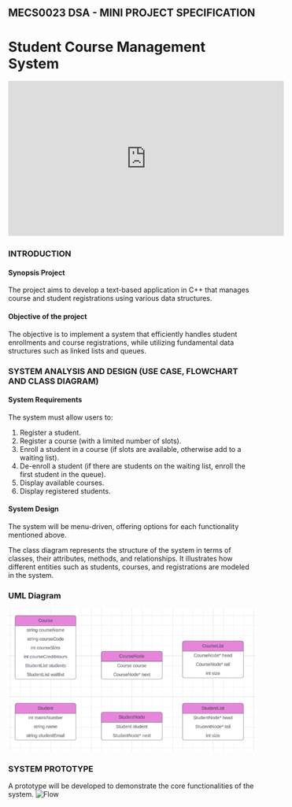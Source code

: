 ## MECS0023 DSA - MINI PROJECT SPECIFICATION

# Student Course Management System

<iframe width="560" height="315" src="https://www.youtube.com/embed/xL63EeQCwH4?si=oNttOWyEzP0PH47_" title="YouTube video player" frameborder="0" allow="accelerometer; autoplay; clipboard-write; encrypted-media; gyroscope; picture-in-picture; web-share" referrerpolicy="strict-origin-when-cross-origin" allowfullscreen></iframe>

### INTRODUCTION

#### Synopsis Project

The project aims to develop a text-based application in C++ that manages course and student registrations using various data structures.

#### Objective of the project

The objective is to implement a system that efficiently handles student enrollments and course registrations, while utilizing fundamental data structures such as linked lists and queues.

### SYSTEM ANALYSIS AND DESIGN (USE CASE, FLOWCHART AND CLASS DIAGRAM)

#### System Requirements

The system must allow users to:

1. Register a student.
2. Register a course (with a limited number of slots).
3. Enroll a student in a course (if slots are available, otherwise add to a waiting list).
4. De-enroll a student (if there are students on the waiting list, enroll the first student in the queue).
5. Display available courses.
6. Display registered students.

#### System Design

The system will be menu-driven, offering options for each functionality mentioned above.

The class diagram represents the structure of the system in terms of classes, their attributes, methods, and relationships. It illustrates how different entities such as students, courses, and registrations are modeled in the system.

### UML Diagram

![UMLDiagram](uml-design.png)


### SYSTEM PROTOTYPE

A prototype will be developed to demonstrate the core functionalities of the system.
![Flow](flow.gif)
